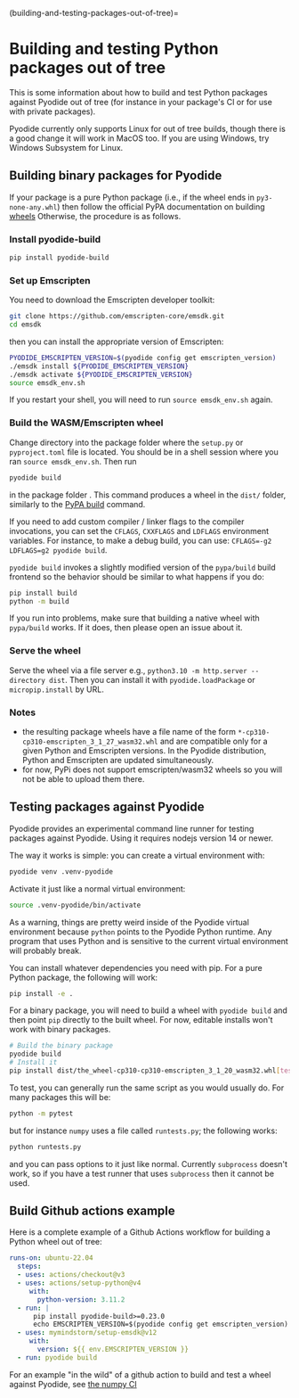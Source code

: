 (building-and-testing-packages-out-of-tree)=

# Building and testing Python packages out of tree

This is some information about how to build and test Python packages against
Pyodide out of tree (for instance in your package's CI or for use with private
packages).

Pyodide currently only supports Linux for out of tree builds, though there is a
good change it will work in MacOS too. If you are using Windows, try Windows
Subsystem for Linux.

## Building binary packages for Pyodide

If your package is a pure Python package (i.e., if the wheel ends in
`py3-none-any.whl`) then follow the official PyPA documentation on building
[wheels](https://packaging.python.org/en/latest/tutorials/packaging-projects/#generating-distribution-archives)
Otherwise, the procedure is as follows.

### Install pyodide-build

```sh
pip install pyodide-build
```

### Set up Emscripten

You need to download the Emscripten developer toolkit:

```sh
git clone https://github.com/emscripten-core/emsdk.git
cd emsdk
```

then you can install the appropriate version of Emscripten:

```sh
PYODIDE_EMSCRIPTEN_VERSION=$(pyodide config get emscripten_version)
./emsdk install ${PYODIDE_EMSCRIPTEN_VERSION}
./emsdk activate ${PYODIDE_EMSCRIPTEN_VERSION}
source emsdk_env.sh
```

If you restart your shell, you will need to run `source emsdk_env.sh` again.

### Build the WASM/Emscripten wheel

Change directory into the package folder where the `setup.py` or
`pyproject.toml` file is located. You should be in a shell session where you ran
`source emsdk_env.sh`. Then run

```sh
pyodide build
```

in the package folder . This command produces a wheel in the `dist/` folder,
similarly to the [PyPA build](https://pypa-build.readthedocs.io/en/latest/)
command.

If you need to add custom compiler / linker flags to the compiler invocations,
you can set the `CFLAGS`, `CXXFLAGS` and `LDFLAGS` environment variables. For instance, to
make a debug build, you can use: `CFLAGS=-g2 LDFLAGS=g2 pyodide build`.

`pyodide build` invokes a slightly modified version of the `pypa/build` build
frontend so the behavior should be similar to what happens if you do:

```sh
pip install build
python -m build
```

If you run into problems, make sure that building a native wheel with
`pypa/build` works. If it does, then please open an issue about it.

### Serve the wheel

Serve the wheel via a file server e.g., `python3.10 -m http.server --directory dist`.
Then you can install it with `pyodide.loadPackage` or `micropip.install` by URL.

### Notes

- the resulting package wheels have a file name of the form
  `*-cp310-cp310-emscripten_3_1_27_wasm32.whl` and are compatible only for a
  given Python and Emscripten versions. In the Pyodide distribution, Python and
  Emscripten are updated simultaneously.
- for now, PyPi does not support emscripten/wasm32 wheels so you will not be able to upload
  them there.

## Testing packages against Pyodide

Pyodide provides an experimental command line runner for testing packages
against Pyodide. Using it requires nodejs version 14 or newer.

The way it works is simple: you can create a virtual environment with:

```sh
pyodide venv .venv-pyodide
```

Activate it just like a normal virtual environment:

```sh
source .venv-pyodide/bin/activate
```

As a warning, things are pretty weird inside of the Pyodide virtual environment
because `python` points to the Pyodide Python runtime. Any program that uses
Python and is sensitive to the current virtual environment will probably break.

You can install whatever dependencies you need with pip. For a pure Python
package, the following will work:

```sh
pip install -e .
```

For a binary package, you will need to build a wheel with `pyodide build` and
then point `pip` directly to the built wheel. For now, editable installs won't
work with binary packages.

```sh
# Build the binary package
pyodide build
# Install it
pip install dist/the_wheel-cp310-cp310-emscripten_3_1_20_wasm32.whl[tests]
```

To test, you can generally run the same script as you would usually do. For many
packages this will be:

```sh
python -m pytest
```

but for instance `numpy` uses a file called `runtests.py`; the following works:

```sh
python runtests.py
```

and you can pass options to it just like normal. Currently `subprocess` doesn't
work, so if you have a test runner that uses `subprocess` then it cannot be
used.

## Build Github actions example

Here is a complete example of a Github Actions workflow for building a Python
wheel out of tree:

```yaml
runs-on: ubuntu-22.04
  steps:
  - uses: actions/checkout@v3
  - uses: actions/setup-python@v4
     with:
       python-version: 3.11.2
  - run: |
      pip install pyodide-build>=0.23.0
      echo EMSCRIPTEN_VERSION=$(pyodide config get emscripten_version) >> $GITHUB_ENV
  - uses: mymindstorm/setup-emsdk@v12
     with:
       version: ${{ env.EMSCRIPTEN_VERSION }}
  - run: pyodide build
```

For an example "in the wild" of a github action to build and test a wheel
against Pyodide, see
[the numpy CI](https://github.com/numpy/numpy/blob/main/.github/workflows/emscripten.yml)

